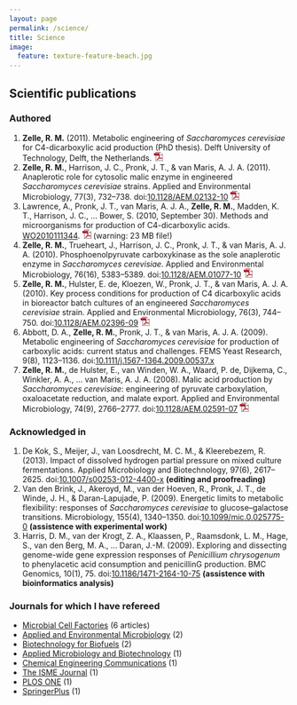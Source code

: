 ```yaml
---
layout: page
permalink: /science/
title: Science
image:
  feature: texture-feature-beach.jpg
---
```


## Scientific publications

### Authored

1. **Zelle, R. M.** (2011). Metabolic engineering of *Saccharomyces cerevisiae* for C4-dicarboxylic acid production (PhD thesis). Delft University of Technology, Delft, the Netherlands. [![PDF](/images/pdficon_small.png)](https://dl.dropboxusercontent.com/u/222120/PhD_Thesis_Rintze_M._Zelle.pdf)
2. **Zelle, R. M.**, Harrison, J. C., Pronk, J. T., & van Maris, A. J. A. (2011). Anaplerotic role for cytosolic malic enzyme in engineered *Saccharomyces cerevisiae* strains. Applied and Environmental Microbiology, 77(3), 732–738. doi:[10.1128/AEM.02132-10](http://dx.doi.org/10.1128/AEM.02132-10) [![PDF](/images/pdficon_small.png)](https://dl.dropboxusercontent.com/u/222120/Zelle%20et%20al.%20-%202011%20-%20Anaplerotic%20Role%20for%20Cytosolic%20Malic%20Enzyme%20in%20Eng.pdf)
3. Lawrence, A., Pronk, J. T., van Maris, A. J. A., **Zelle, R. M.**, Madden, K. T., Harrison, J. C., … Bower, S. (2010, September 30). Methods and microorganisms for production of C4-dicarboxylic acids. [WO2010111344](http://www.google.com/patents/WO2010111344A2). [![PDF](/images/pdficon_small.png)](https://dl.dropboxusercontent.com/u/222120/WO2010111344A2.pdf) (warning: 23 MB file!)
4. **Zelle, R. M.**, Trueheart, J., Harrison, J. C., Pronk, J. T., & van Maris, A. J. A. (2010). Phosphoenolpyruvate carboxykinase as the sole anaplerotic enzyme in *Saccharomyces cerevisiae*. Applied and Environmental Microbiology, 76(16), 5383–5389. doi:[10.1128/AEM.01077-10](http://dx.doi.org/10.1128/AEM.01077-10) [![PDF](/images/pdficon_small.png)](https://dl.dropboxusercontent.com/u/222120/Zelle%20et%20al.%20-%202010%20-%20Phosphoenolpyruvate%20Carboxykinase%20as%20the%20Sole%20Anap.pdf)
5. **Zelle, R. M.**, Hulster, E. de, Kloezen, W., Pronk, J. T., & van Maris, A. J. A. (2010). Key process conditions for production of C4 dicarboxylic acids in bioreactor batch cultures of an engineered *Saccharomyces cerevisiae* strain. Applied and Environmental Microbiology, 76(3), 744–750. doi:[10.1128/AEM.02396-09](http://dx.doi.org/10.1128/AEM.02396-09) [![PDF](/images/pdficon_small.png)](https://dl.dropboxusercontent.com/u/222120/Zelle%20et%20al.%20-%202010%20-%20Key%20Process%20Conditions%20for%20Production%20of%20C4%20Dicarb.pdf)
6. Abbott, D. A., **Zelle, R. M.**, Pronk, J. T., & van Maris, A. J. A. (2009). Metabolic engineering of *Saccharomyces cerevisiae* for production of carboxylic acids: current status and challenges. FEMS Yeast Research, 9(8), 1123–1136. doi:[10.1111/j.1567-1364.2009.00537.x](http://dx.doi.org/10.1111/j.1567-1364.2009.00537.x)
7. **Zelle, R. M.**, de Hulster, E., van Winden, W. A., Waard, P. de, Dijkema, C., Winkler, A. A., … van Maris, A. J. A. (2008). Malic acid production by *Saccharomyces cerevisiae*: engineering of pyruvate carboxylation, oxaloacetate reduction, and malate export. Applied and Environmental Microbiology, 74(9), 2766–2777. doi:[10.1128/AEM.02591-07](http://dx.doi.org/10.1128/AEM.02591-07) [![PDF](/images/pdficon_small.png)](https://dl.dropboxusercontent.com/u/222120/Zelle%20et%20al.%20-%202008%20-%20Malic%20Acid%20Production%20by%20Saccharomyces%20cerevisiae.pdf)

### Acknowledged in

1. De Kok, S., Meijer, J., van Loosdrecht, M. C. M., & Kleerebezem, R. (2013). Impact of dissolved hydrogen partial pressure on mixed culture fermentations. Applied Microbiology and Biotechnology, 97(6), 2617–2625. doi:[10.1007/s00253-012-4400-x](http://dx.doi.org/10.1007/s00253-012-4400-x) **(editing and proofreading)**
2. Van den Brink, J., Akeroyd, M., van der Hoeven, R., Pronk, J. T., de Winde, J. H., & Daran-Lapujade, P. (2009). Energetic limits to metabolic flexibility: responses of *Saccharomyces cerevisiae* to glucose–galactose transitions. Microbiology, 155(4), 1340–1350. doi:[10.1099/mic.0.025775-0](http://dx.doi.org/10.1099/mic.0.025775-0) **(assistence with experimental work)**
3. Harris, D. M., van der Krogt, Z. A., Klaassen, P., Raamsdonk, L. M., Hage, S., van den Berg, M. A., … Daran, J.-M. (2009). Exploring and dissecting genome-wide gene expression responses of *Penicillium chrysogenum* to phenylacetic acid consumption and penicillinG production. BMC Genomics, 10(1), 75. doi:[10.1186/1471-2164-10-75](http://dx.doi.org/10.1186/1471-2164-10-75) **(assistence with bioinformatics analysis)**

### Journals for which I have refereed

* [Microbial Cell Factories](http://www.microbialcellfactories.com/) (6 articles)
* [Applied and Environmental Microbiology](http://aem.asm.org/) (2)
* [Biotechnology for Biofuels](http://www.biotechnologyforbiofuels.com/) (2)
* [Applied Microbiology and Biotechnology](http://link.springer.com/journal/253) (1)
* [Chemical Engineering Communications](http://www.tandfonline.com/loi/gcec20) (1)
* [The ISME Journal](http://www.nature.com/ismej) (1)
* [PLOS ONE](http://www.plosone.org/) (1)
* [SpringerPlus](http://www.springerplus.com/) (1)